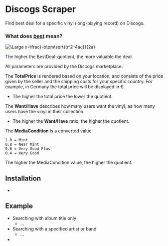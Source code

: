 # Discogs Scraper
Find best deal for a specific vinyl (long-playing record) on Discogs.

### What does <ins>best</ins> mean?

<img src="https://latex.codecogs.com/svg.latex?\Large&space;Best Deal=\frac{Media Condition\times(\frac{Want}{Have})}{Total Price}" title="\Large x=\frac{-b\pm\sqrt{b^2-4ac}}{2a}" />

The higher the BestDeal-quotient, the more valuable the deal.

All parameters are provided by the Discogs marketplace.

The **TotalPrice** is rendered based on your location, and consists of the price given by the seller and the shipping costs for your specific country. For example, in Germany the total price will be displayed in €.
  * The higher the total price the lower the quotient.

The **Want/Have** describes how many users want the vinyl, as how many users have the vinyl in their collection.
  * The higher the **Want/Have** ratio, the higher the quotient.

The **MediaCondition** is a converted value:
```
1.0 = Mint            
0.8 = Near Mint
0.6 = Very Good Plus
0.4 = Very Good
```
The higher the MediaCondition value, the higher the quotient.
## Installation
- 
## Example
* Searching with album title only
  * ...
* Searching with a specified artist or band 
  * ...
* 